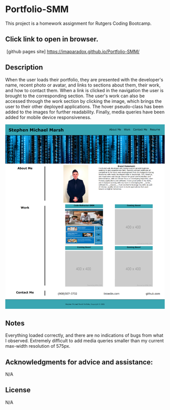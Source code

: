 # Portfolio-SMM

This project is a homework assignment for Rutgers Coding Bootcamp.

## Click link to open in browser.
​
[github pages site] https://imaparadox.github.io/Portfolio-SMM/
​
## Description 
When the user loads their portfolio, they are presented with the developer's name, recent photo or avatar, and links to sections about them, their work, and how to contact them. When a link is clicked in the navigation the user is brought to the corresponding section. The user's work can also be accessed through the work section by clicking the image, which brings the user to their other deployed applications. The hover pseudo-class has been added to the images for further readability. Finally, media queries have been added for mobile device responsiveness. 


![ScreenShot](assets/images/PortfolioSMM-full-page.png "ScreenShot")

## Notes
Everything loaded correctly, and there are no indications of bugs from what I observed. Extremely difficult to add media queries smaller than my current max-width resolution of 575px.

## Acknowledgments for advice and assistance:
N/A

## License
N/A